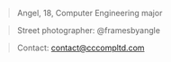 > Angel, 18, Computer Engineering major

> Street photographer: @framesbyangle

> Contact: contact@cccompltd.com

<!---
anglezx/anglezx is a ✨ special ✨ repository because its `README.md` (this file) appears on your GitHub profile.
You can click the Preview link to take a look at your changes.
--->
